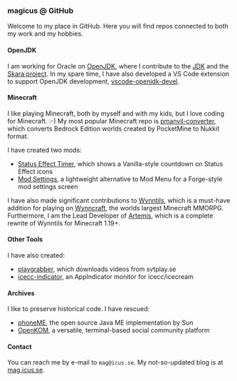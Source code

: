 ### magicus @ GitHub

Welcome to my place in GitHub. Here you will find repos connected to both my work and my hobbies.

#### OpenJDK

I am working for Oracle on [OpenJDK](https://openjdk.java.net), where I contribute to the [JDK](https://github.com/openjdk/jdk) and the [Skara project](https://github.com/openjdk/skara). In my spare time, I have also developed a VS Code extension to support OpenJDK development, [vscode-openjdk-devel](https://github.com/magicus/vscode-openjdk-devel).

#### Minecraft

I like playing Minecraft, both by myself and with my kids, but I love coding for Minecraft. :-) My most popular Minecraft repo is [pmanvil-converter](https://github.com/magicus/pmanvil-converter), which converts Bedrock Edition worlds created by PocketMine to Nukkit format.

I have created two mods:
 * [Status Effect Timer](https://github.com/magicus/statuseffecttimer), which shows a Vanilla-style countdown on Status Effect icons
 * [Mod Settings](https://github.com/magicus/ModSettings), a lightweight alternative to Mod Menu for a Forge-style mod settings screen

I have also made significant contributions to [Wynntils](https://github.com/magicus/Wynntils), which is a must-have addition for playing on [Wynncraft](https://wynncraft.com/), the worlds largest Minecraft MMORPG. Furthermore, I am the Lead Developer of [Artemis](https://github.com/magicus/Artemis), which is a complete rewrite of Wynntils for Minecraft 1.19+.

#### Other Tools

I have also created:
* [playgrabber](https://github.com/magicus/playgrabber), which downloads videos from svtplay.se
* [icecc-indicator](https://github.com/magicus/icecc-indicator), an AppIndicator monitor for icecc/icecream 

#### Archives

I like to preserve historical code. I have rescued:
 * [phoneME](https://github.com/magicus/phoneME), the open source Java ME implementation by Sun
 * [OpenKOM](https://github.com/magicus/OpenKOM), a versatile, terminal-based social community platform

#### Contact

You can reach me by e-mail to `mag@icus.se`. My not-so-updated blog is at [mag.icus.se](https://mag.icus.se).

